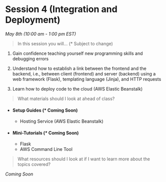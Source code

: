 # Session 4 (Integration and Deployment)
*May 8th (10:00 am - 1:00 pm EST)*

> In this session you will... (* Subject to change)

1) Gain confidence teaching yourself new programming skills and debugging errors 


2) Understand how to establish a link between the frontend and the backend, i.e., between client (frontend) and server (backend) using a web framework (Flask), templating language (Jinja), and HTTP requests


3) Learn how to deploy code to the cloud (AWS Elastic Beanstalk) 


> What materials should I look at ahead of class?

- #### Setup Guides (* Coming Soon)
	* Hosting Service (AWS Elastic Beanstalk)

- #### Mini-Tutorials (* Coming Soon)
	* Flask
	* AWS Command Line Tool

> What resources should I look at if I want to learn more about the topics covered?

*Coming Soon*

